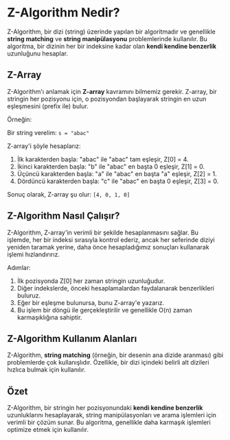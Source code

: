 # Z-Algorithm Nedir?

Z-Algorithm, bir dizi (string) üzerinde yapılan bir algoritmadır ve genellikle **string matching** ve **string manipülasyonu** problemlerinde kullanılır. Bu algoritma, bir dizinin her bir indeksine kadar olan **kendi kendine benzerlik** uzunluğunu hesaplar.

## Z-Array

Z-Algorithm'ı anlamak için **Z-array** kavramını bilmemiz gerekir. Z-array, bir stringin her pozisyonu için, o pozisyondan başlayarak stringin en uzun eşleşmesini (prefix ile) bulur.

Örneğin:

Bir string verelim: `s = "abac"`

Z-array'i şöyle hesaplarız:

1. İlk karakterden başla: "abac" ile "abac" tam eşleşir, Z[0] = 4.
2. İkinci karakterden başla: "b" ile "abac" en başta 0 eşleşir, Z[1] = 0.
3. Üçüncü karakterden başla: "a" ile "abac" en başta "a" eşleşir, Z[2] = 1.
4. Dördüncü karakterden başla: "c" ile "abac" en başta 0 eşleşir, Z[3] = 0.

Sonuç olarak, Z-array şu olur: `[4, 0, 1, 0]`

## Z-Algorithm Nasıl Çalışır?

Z-Algorithm, Z-array'in verimli bir şekilde hesaplanmasını sağlar. Bu işlemde, her bir indeksi sırasıyla kontrol ederiz, ancak her seferinde diziyi yeniden taramak yerine, daha önce hesapladığımız sonuçları kullanarak işlemi hızlandırırız.

Adımlar:

1. İlk pozisyonda Z[0] her zaman stringin uzunluğudur.
2. Diğer indekslerde, önceki hesaplamalardan faydalanarak benzerlikleri buluruz.
3. Eğer bir eşleşme bulunursa, bunu Z-array'e yazarız.
4. Bu işlem bir döngü ile gerçekleştirilir ve genellikle O(n) zaman karmaşıklığına sahiptir.

## Z-Algorithm Kullanım Alanları

Z-Algorithm, **string matching** (örneğin, bir desenin ana dizide aranması) gibi problemlerde çok kullanışlıdır. Özellikle, bir dizi içindeki belirli alt dizileri hızlıca bulmak için kullanılır.

## Özet

Z-Algorithm, bir stringin her pozisyonundaki **kendi kendine benzerlik** uzunluklarını hesaplayarak, string manipülasyonları ve arama işlemleri için verimli bir çözüm sunar. Bu algoritma, genellikle daha karmaşık işlemleri optimize etmek için kullanılır.
